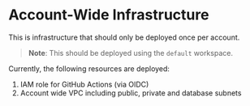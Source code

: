 # Account-Wide Infrastructure

This is infrastructure that should only be deployed once per account.

> **Note**: This should be deployed using the `default` workspace.

Currently, the following resources are deployed:

1. IAM role for GitHub Actions (via OIDC)
2. Account wide VPC including public, private and database subnets
